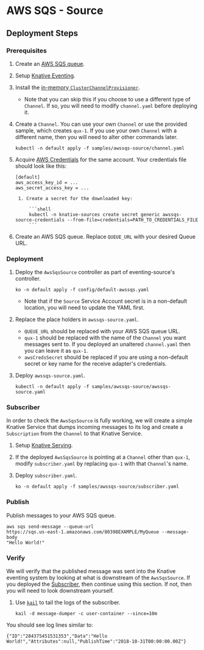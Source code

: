 # AWS SQS - Source

## Deployment Steps

### Prerequisites

1. Create an [AWS SQS queue](https://aws.amazon.com/sqs/).

1. Setup [Knative Eventing](https://github.com/knative/docs/tree/master/eventing).
1. Install the [in-memory `ClusterChannelProvisioner`](https://github.com/knative/eventing/tree/master/config/provisioners/in-memory-channel).
    - Note that you can skip this if you choose to use a different type of `Channel`. If so, you will need to modify `channel.yaml` before deploying it.
1. Create a `Channel`. You can use your own `Channel` or use the provided sample, which creates `qux-1`. If you use your own `Channel` with a different name, then you will need to alter other commands later.

    ```shell
    kubectl -n default apply -f samples/awssqs-source/channel.yaml
    ```

1. Acquire [AWS
   Credentials](https://docs.aws.amazon.com/general/latest/gr/aws-security-credentials.html)
   for the same account.  Your credentials file should look like this:

       [default]
       aws_access_key_id = ...
       aws_secret_access_key = ...

        1. Create a secret for the downloaded key:

            ```shell
            kubectl -n knative-sources create secret generic awssqs-source-credentials --from-file=credentials=PATH_TO_CREDENTIALS_FILE
            ```

1. Create an AWS SQS queue. Replace `QUEUE_URL` with your desired Queue URL.

### Deployment

1. Deploy the `AwsSqsSource` controller as part of eventing-source's controller.

    ```shell
    ko -n default apply -f config/default-awssqs.yaml
    ```

    - Note that if the `Source` Service Account secret is in a non-default location, you will need to update the YAML first.

1. Replace the place holders in `awssqs-source.yaml`.
    - `QUEUE_URL` should be replaced with your AWS SQS queue URL.
    - `qux-1` should be replaced with the name of the `Channel` you want
      messages sent to. If you deployed an unaltered `channel.yaml`
      then you can leave it as `qux-1`.
    - `awsCredsSecret` should be replaced if you are using a non-default
      secret or key name for the receive adapter's credentials.

1. Deploy `awssqs-source.yaml`.

    ```shell
    kubectl -n default apply -f samples/awssqs-source/awssqs-source.yaml
    ```

### Subscriber

In order to check the `AwsSqsSource` is fully working, we will create a simple Knative Service that dumps incoming messages to its log and create a `Subscription` from the `Channel` to that Knative Service.

1. Setup [Knative Serving](https://github.com/knative/docs/tree/master/serving).
1. If the deployed `AwsSqsSource` is pointing at a `Channel` other than `qux-1`, modify `subscriber.yaml` by replacing `qux-1` with that `Channel`'s name.
1. Deploy `subscriber.yaml`.

    ```shell
    ko -n default apply -f samples/awssqs-source/subscriber.yaml
    ```

### Publish

Publish messages to your AWS SQS queue.

```shell
aws sqs send-message --queue-url
https://sqs.us-east-1.amazonaws.com/80398EXAMPLE/MyQueue --message-body
"Hello World!"
```

### Verify

We will verify that the published message was sent into the Knative eventing system by looking at what is downstream of the `AwsSqsSource`. If you deployed the [Subscriber](#subscriber), then continue using this section. If not, then you will need to look downstream yourself.

1. Use [`kail`](https://github.com/boz/kail) to tail the logs of the subscriber.

    ```shell
    kail -d message-dumper -c user-container --since=10m
    ```

You should see log lines similar to:

```
{"ID":"284375451531353","Data":"Hello World!","Attributes":null,"PublishTime":"2018-10-31T00:00:00.00Z"}

```
